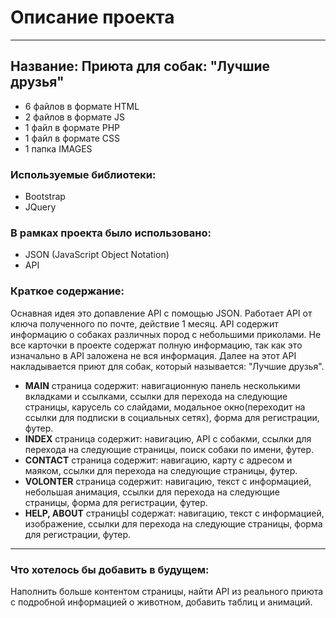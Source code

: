 # Описание проекта

________________________________________________________

## Название: Приюта для собак: "Лучшие друзья"

* 6 файлов в формате HTML
* 2 файлов в формате JS
* 1 файл в формате PHP
* 1 файл в формате CSS
* 1 папка IMAGES

### Используемые библиотеки:
* Bootstrap
* JQuery
### В рамках проекта было использовано:
* JSON (JavaScript Object Notation)
* API

### Краткое содержание:

   Оснавная идея это допавление API с помощью JSON. Работает API от ключа полученного по почте, действие 1 месяц. 
API содержит информацию о собаках различных пород с небольшими приколами. Не все карточки в проекте содержат полную информацию, так как это изначально в API заложена не вся информация.
Далее на этот API накладывается приют для собак, который называется: "Лучшие друзья".

* **MAIN** страница содержит: навигационную панель несколькими вкладками и ссылками, ссылки для перехода на следующие страницы, карусель со слайдами, модальное окно(переходит на ссылки для подписки в социальных сетях), форма для регистрации, футер.
* **INDEX** страница содержит: навигацию, API c собакми, ссылки для перехода на следующие страницы, поиск собаки по имени, футер.
* **CONTACT** страница содержит: навигацию, карту с адресом и маяком, ссылки для перехода на следующие страницы, футер.
* **VOLONTER** страница содержит: навигацию, текст с информацией, небольшая анимация, ссылки для перехода на следующие страницы, форма для регистрации, футер.
* **HELP, ABOUT** страницЫ содержат: навигацию, текст с информацией, изображение, ссылки для перехода на следующие страницы, форма для регистрации, футер.
________________________________________________________
### Что хотелось бы добавить в будущем:
Наполнить больше контентом страницы, найти API из реального приюта с подробной информацией о животном, добавить таблиц и анимаций.


